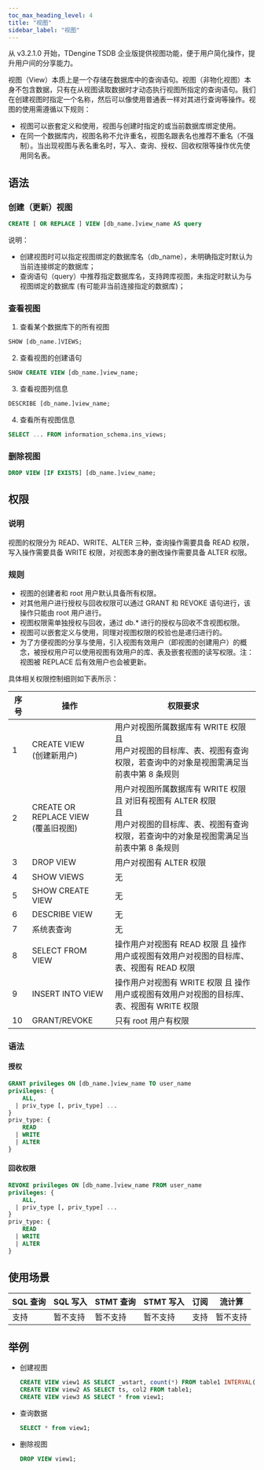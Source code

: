 ```yaml
---
toc_max_heading_level: 4
title: "视图"
sidebar_label: "视图"
---
```


从 v3.2.1.0 开始，TDengine TSDB 企业版提供视图功能，便于用户简化操作，提升用户间的分享能力。 

视图（View）本质上是一个存储在数据库中的查询语句。视图（非物化视图）本身不包含数据，只有在从视图读取数据时才动态执行视图所指定的查询语句。我们在创建视图时指定一个名称，然后可以像使用普通表一样对其进行查询等操作。视图的使用需遵循以下规则：
- 视图可以嵌套定义和使用，视图与创建时指定的或当前数据库绑定使用。
- 在同一个数据库内，视图名称不允许重名，视图名跟表名也推荐不重名（不强制）。当出现视图与表名重名时，写入、查询、授权、回收权限等操作优先使用同名表。


## 语法

### 创建（更新）视图

```sql
CREATE [ OR REPLACE ] VIEW [db_name.]view_name AS query
```

说明：
- 创建视图时可以指定视图绑定的数据库名（db_name），未明确指定时默认为当前连接绑定的数据库；
- 查询语句（query）中推荐指定数据库名，支持跨库视图，未指定时默认为与视图绑定的数据库 (有可能非当前连接指定的数据库)；

### 查看视图
1. 查看某个数据库下的所有视图
  ```sql
  SHOW [db_name.]VIEWS;
  ```

2. 查看视图的创建语句
  ```sql
  SHOW CREATE VIEW [db_name.]view_name;
  ```

3. 查看视图列信息
  ```sql
  DESCRIBE [db_name.]view_name;
  ```

4. 查看所有视图信息
  ```sql
  SELECT ... FROM information_schema.ins_views;
  ```

### 删除视图
```sql
DROP VIEW [IF EXISTS] [db_name.]view_name;
```

## 权限

### 说明
视图的权限分为 READ、WRITE、ALTER 三种，查询操作需要具备 READ 权限，写入操作需要具备 WRITE 权限，对视图本身的删改操作需要具备 ALTER 权限。

### 规则
- 视图的创建者和 root 用户默认具备所有权限。
- 对其他用户进行授权与回收权限可以通过 GRANT 和 REVOKE 语句进行，该操作只能由 root 用户进行。
- 视图权限需单独授权与回收，通过 db.* 进行的授权与回收不含视图权限。
- 视图可以嵌套定义与使用，同理对视图权限的校验也是递归进行的。
- 为了方便视图的分享与使用，引入视图有效用户（即视图的创建用户）的概念，被授权用户可以使用视图有效用户的库、表及嵌套视图的读写权限。注：视图被 REPLACE 后有效用户也会被更新。

具体相关权限控制细则如下表所示：

| 序号 | 操作                                    | 权限要求                                                                                                                                                    |
| ---- | --------------------------------------- | ----------------------------------------------------------------------------------------------------------------------------------------------------------- |
| 1    | CREATE VIEW <br/>(创建新用户)            | 用户对视图所属数据库有 WRITE 权限<br/>且<br/> 用户对视图的目标库、表、视图有查询权限，若查询中的对象是视图需满足当前表中第 8 条规则                             |
| 2    | CREATE OR REPLACE VIEW <br/>(覆盖旧视图) | 用户对视图所属数据库有 WRITE 权限 且 对旧有视图有 ALTER 权限 <br/>且<br/> 用户对视图的目标库、表、视图有查询权限，若查询中的对象是视图需满足当前表中第 8 条规则 |
| 3    | DROP VIEW                               | 用户对视图有 ALTER 权限                                                                                                                                     |
| 4    | SHOW VIEWS                              | 无                                                                                                                                                          |
| 5    | SHOW CREATE VIEW                        | 无                                                                                                                                                          |
| 6    | DESCRIBE VIEW                           | 无                                                                                                                                                          |
| 7    | 系统表查询                              | 无                                                                                                                                                          |
| 8    | SELECT FROM VIEW                        | 操作用户对视图有 READ 权限  且 操作用户或视图有效用户对视图的目标库、表、视图有 READ 权限                                                                   |
| 9    | INSERT INTO VIEW                        | 操作用户对视图有 WRITE 权限  且 操作用户或视图有效用户对视图的目标库、表、视图有 WRITE 权限                                                                 |
| 10   | GRANT/REVOKE                            | 只有 root 用户有权限                                                                                                                                        |

### 语法

#### 授权

```sql
GRANT privileges ON [db_name.]view_name TO user_name
privileges: {
    ALL,
  | priv_type [, priv_type] ...
}
priv_type: {
    READ
  | WRITE
  | ALTER
}
```

#### 回收权限

```sql
REVOKE privileges ON [db_name.]view_name FROM user_name
privileges: {
    ALL,
  | priv_type [, priv_type] ...
}
priv_type: {
    READ
  | WRITE
  | ALTER
}
```

## 使用场景

| SQL 查询 | SQL 写入 | STMT 查询 | STMT 写入 | 订阅 | 流计算   |
| -------- | -------- | --------- | --------- | ---- | -------- |
| 支持     | 暂不支持 | 暂不支持  | 暂不支持  | 支持 | 暂不支持 |


## 举例

- 创建视图
  
  ```sql
  CREATE VIEW view1 AS SELECT _wstart, count(*) FROM table1 INTERVAL(1d);
  CREATE VIEW view2 AS SELECT ts, col2 FROM table1;
  CREATE VIEW view3 AS SELECT * from view1;
  ```
- 查询数据
  
  ```sql
  SELECT * from view1;
  ```
- 删除视图
  
  ```sql
  DROP VIEW view1;
  ```
